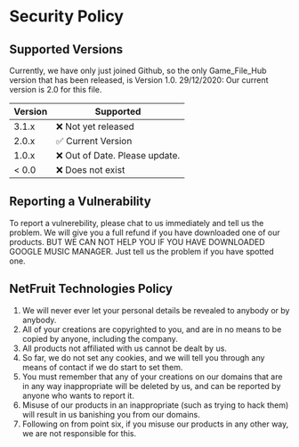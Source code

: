 # Security Policy

## Supported Versions

Currently, we have only just joined Github, so the only Game_File_Hub version that has been released, is Version 1.0.
29/12/2020: Our current version is 2.0 for this file.

| Version | Supported          |
| ------- | ------------------ |
| 3.1.x   | :x: Not yet released |
| 2.0.x   | :white_check_mark:  Current Version              |
| 1.0.x   | :x: Out of Date. Please update. |
| < 0.0   | :x:   Does not exist             |

## Reporting a Vulnerability

To report a vulnerebility, please chat to us immediately and tell us the problem. We will give you a full refund if you have downloaded one of our products. BUT WE CAN NOT HELP YOU IF YOU HAVE DOWNLOADED GOOGLE MUSIC MANAGER. Just tell us the problem if you have spotted one.

## NetFruit Technologies Policy

1. We will never ever let your personal details be revealed to anybody or by anybody.
2. All of your creations are copyrighted to you, and are in no means to be copied by anyone, including the company.
3. All products not affiliated with us cannot be dealt by us.
4. So far, we do not set any cookies, and we will tell you through any means of contact if we do start to set them.
5. You must remember that any of your creations on our domains that are in any way inappropriate will be deleted by us, and can be reported by anyone who wants to report it.
6. Misuse of our products in an inappropriate (such as trying to hack them) will result in us banishing you from our domains.
7. Following on from point six, if you misuse our products in any other way, we are not responsible for this.
